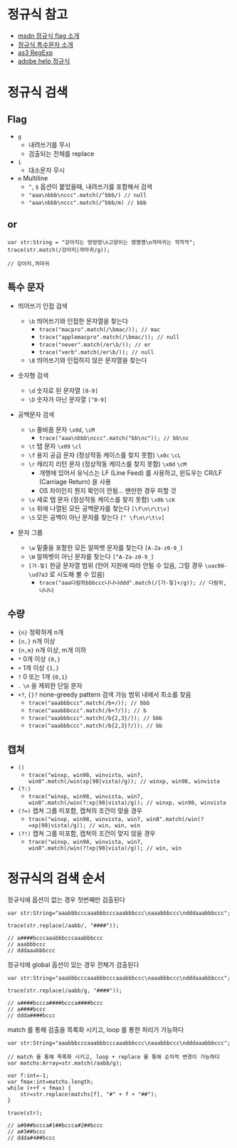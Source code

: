 # 정규식 참고

- [msdn 정규식 flag 소개](http://msdn.microsoft.com/ko-kr/library/yd1hzczs.aspx)
- [정규식 특수문자 소개](http://blog.naver.com/PostView.nhn?blogId=yonga&logNo=150004198246)
- [as3 RegExp](http://help.adobe.com/ko_KR/FlashPlatform/reference/actionscript/3/RegExp.html)
- [adobe help 정규식](http://help.adobe.com/ko_KR/as3/dev/WS5b3ccc516d4fbf351e63e3d118a9b90204-7ea7.html)

# 정규식 검색

## Flag

- `g` 
	- 내려쓰기를 무시
	- 검출되는 전체를 replace
- `i`  
	- 대소문자 무시
- `m` Multiline
	- `^`, `$` 옵션이 붙었을때, 내려쓰기를 포함해서 검색
	- `"aaa\nbbb\nccc".match(/^bbb/) // null`
	- `"aaa\nbbb\nccc".match(/^bbb/m) // bbb`
	
## or

	var str:String = "강아지는 멍멍멍\n고양이는 깽깽깽\n까마귀는 깍깍깍";
	trace(str.match(/강아지|까마귀/g));
	
	// 강아지,까마귀
	
## 특수 문자

- 띄어쓰기 인접 검색
	- `\b` 띄어쓰기와 인접한 문자열을 찾는다
		- `trace("macpro".match(/\bmac/)); // mac`
		- `trace("applemacpro".match(/\bmac/)); // null`
		- `trace("never".match(/er\b/)); // er`
		- `trace("verb".match(/er\b/)); // null`
	- `\B` 띄어쓰기와 인접하지 않은 문자열을 찾는다
	
- 숫자형 검색
	- `\d` 숫자로 된 문자열 `[0-9]`
	- `\D` 숫자가 아닌 문자열 `[^0-9]`
	
- 공백문자 검색
	- `\n` 줄바꿈 문자 `\x0d`, `\cM`
		- `trace("aaa\nbbb\nccc".match("bb\nc")); // bb\nc`
	- `\t` 탭 문자 `\x09` `\cl`
	- `\f` 용지 공급 문자 (정상작동 케이스를 찾지 못함) `\x0c` `\cL`
	- `\r` 캐리지 리턴 문자 (정상작동 케이스를 찾지 못함) `\x0d` `\cM`
		- 개행에 있어서 유닉스는 LF (Line Feed) 를 사용하고, 윈도우는 CR/LF (Carriage Return) 을 사용
		- OS 차이인지 뭔지 확인이 안됨... 왠만한 경우 피할 것
	- `\v` 세로 탭 문자 (정상작동 케이스를 찾지 못함) `\x0b` `\cK`
	- `\s` 위에 나열된 모든 공백문자를 찾는다 `[\f\n\r\t\v]`
	- `\S` 모든 공백이 아닌 문자를 찾는다 `[^ \f\n\r\t\v]`
	
- 문자 그룹
	- `\w` 밑줄을 포함한 모든 알파벳 문자를 찾는다 `[A-Za-z0-9_]`
	- `\W` 알파벳이 아닌 문자를 찾는다 `[^A-Za-z0-9_]`
	- `[가-힣]` 한글 문자열 범위 (언어 지원에 따라 안될 수 있음, 그럴 경우 `\uac00-\ud7a3` 로 시도해 볼 수 있음)
		- `trace("aaa다람쥐bbbccc나나나ddd".match(/[가-힣]+/g)); // 다람쥐, 나나나`

## 수량

- `{n}` 정확하게 n개
- `{n,}` n개 이상
- `{n,m}` n개 이상, m개 이하
- `*` 0개 이상 `{0,}`
- `+` 1개 이상 `{1,}`
- `?` 0 또는 1개 `{0,1}`
- `.` `\n` 을 제외한 단일 문자
- `+?`, `{}?` none-greedy pattern 검색 가능 범위 내에서 최소를 찾음
	- `trace("aaabbbccc".match(/b+/)); // bbb`
	- `trace("aaabbbccc".match(/b+?/)); // b`
	- `trace("aaabbbccc".match(/b{2,3}/)); // bbb`
	- `trace("aaabbbccc".match(/b{2,3}?/)); // bb`
		
## 캡쳐

- `()`
	- `trace("winxp, win98, winvista, win7, win8".match(/win(xp|98|vista)/g)); // winxp, win98, winvista`
- `(?:)`
	- `trace("winxp, win98, winvista, win7, win8".match(/win(?:xp|98|vista)/g)); // winxp, win98, winvista`
- `(?=)` 캡쳐 그룹 미포함, 캡쳐의 조건이 맞을 경우
	- `trace("winxp, win98, winvista, win7, win8".match(/win(?=xp|98|vista)/g)); // win, win, win`
- `(?!)` 캡쳐 그룹 미포함, 캡쳐의 조건이 맞지 않을 경우 
	- `trace("winxp, win98, winvista, win7, win8".match(/win(?!xp|98|vista)/g)); // win, win`

# 정규식의 검색 순서
	
정규식에 옵션이 없는 경우 첫번째만 검출된다
	
	var str:String="aaabbbcccaaabbbcccaaabbbccc\naaabbbccc\ndddaaabbbccc";
	
	trace(str.replace(/aabb/, "####"));
	
	// a####bcccaaabbbcccaaabbbccc
	// aaabbbccc
	// dddaaabbbccc
	
정규식에 global 옵션이 있는 경우 전체가 검출된다
	
	var str:String="aaabbbcccaaabbbcccaaabbbccc\naaabbbccc\ndddaaabbbccc";
	
	trace(str.replace(/aabb/g, "####"));
	
	// a####bccca####bccca####bccc
	// a####bccc
	// ddda####bccc
	
match 를 통해 검출을 목록화 시키고, loop 를 통한 처리가 가능하다

	var str:String="aaabbbcccaaabbbcccaaabbbccc\naaabbbccc\ndddaaabbbccc";
	
	// match 를 통해 목록화 시키고, loop + replace 를 통해 순차적 변경이 가능하다
	var matchs:Array=str.match(/aabb/g);
	
	var f:int=-1;
	var fmax:int=matchs.length;
	while (++f < fmax) {
		str=str.replace(matchs[f], "#" + f + "##");
	}
	
	trace(str);
	
	// a#0##bccca#1##bccca#2##bccc
	// a#3##bccc
	// ddda#4##bccc
